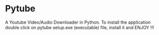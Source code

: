 # Pytube
A Youtube Video/Audio Downloader in Python.
To install the application double click on pytube setup.exe (executable) file, install it and ENJOY !!!
